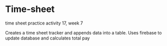 # Time-sheet
time sheet practice activity 17, week 7 


Creates a time sheet tracker and appends data into a table.
Uses firebase to update database and calculates total pay 